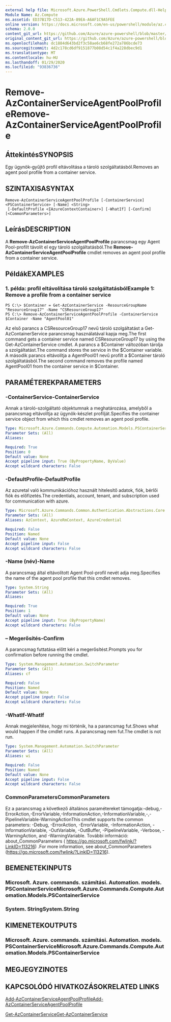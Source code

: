 ```yaml
---
external help file: Microsoft.Azure.PowerShell.Cmdlets.Compute.dll-Help.xml
Module Name: Az.Compute
ms.assetid: ED37B17D-C513-422A-89EA-A6AF1C9A5FEE
online version: https://docs.microsoft.com/en-us/powershell/module/az.compute/remove-azcontainerserviceagentpoolprofile
schema: 2.0.0
content_git_url: https://github.com/Azure/azure-powershell/blob/master/src/Compute/Compute/help/Remove-AzContainerServiceAgentPoolProfile.md
original_content_git_url: https://github.com/Azure/azure-powershell/blob/master/src/Compute/Compute/help/Remove-AzContainerServiceAgentPoolProfile.md
ms.openlocfilehash: dc1884d643bd2f3c58ae6cb68fe272a786bcde73
ms.sourcegitcommit: 4d2c178cd6df9151877b08d54c1f4a228dbec9d1
ms.translationtype: MT
ms.contentlocale: hu-HU
ms.lasthandoff: 01/29/2020
ms.locfileid: "93836736"
---
```

# <span data-ttu-id="45782-101">Remove-AzContainerServiceAgentPoolProfile</span><span class="sxs-lookup"><span data-stu-id="45782-101">Remove-AzContainerServiceAgentPoolProfile</span></span>

## <span data-ttu-id="45782-102">Áttekintés</span><span class="sxs-lookup"><span data-stu-id="45782-102">SYNOPSIS</span></span>
<span data-ttu-id="45782-103">Egy ügynök-gyűjtő profil eltávolítása a tároló szolgáltatásból.</span><span class="sxs-lookup"><span data-stu-id="45782-103">Removes an agent pool profile from a container service.</span></span>

## <span data-ttu-id="45782-104">SZINTAXISA</span><span class="sxs-lookup"><span data-stu-id="45782-104">SYNTAX</span></span>

```
Remove-AzContainerServiceAgentPoolProfile [-ContainerService] <PSContainerService> [-Name] <String>
 [-DefaultProfile <IAzureContextContainer>] [-WhatIf] [-Confirm] [<CommonParameters>]
```

## <span data-ttu-id="45782-105">Leírás</span><span class="sxs-lookup"><span data-stu-id="45782-105">DESCRIPTION</span></span>
<span data-ttu-id="45782-106">A **Remove-AzContainerServiceAgentPoolProfile** parancsmag egy Agent Pool-profilt távolít el egy tároló szolgáltatásból.</span><span class="sxs-lookup"><span data-stu-id="45782-106">The **Remove-AzContainerServiceAgentPoolProfile** cmdlet removes an agent pool profile from a container service.</span></span>

## <span data-ttu-id="45782-107">Példák</span><span class="sxs-lookup"><span data-stu-id="45782-107">EXAMPLES</span></span>

### <span data-ttu-id="45782-108">1. példa: profil eltávolítása tároló szolgáltatásból</span><span class="sxs-lookup"><span data-stu-id="45782-108">Example 1: Remove a profile from a container service</span></span>
```
PS C:\> $Container = Get-AzContainerService -ResourceGroupName "ResourceGroup17" -Name "CSResourceGroup17" 
PS C:\> Remove-AzContainerServiceAgentPoolProfile -ContainerService $Container -Name "AgentPool01"
```

<span data-ttu-id="45782-109">Az első parancs a CSResourceGroup17 nevű tároló szolgáltatást a Get-AzContainerService parancsmag használatával kapja meg.</span><span class="sxs-lookup"><span data-stu-id="45782-109">The first command gets a container service named CSResourceGroup17 by using the Get-AzContainerService cmdlet.</span></span>
<span data-ttu-id="45782-110">A parancs a $Container változóban tárolja a szolgáltatást.</span><span class="sxs-lookup"><span data-stu-id="45782-110">The command stores the service in the $Container variable.</span></span>
<span data-ttu-id="45782-111">A második parancs eltávolítja a AgentPool01 nevű profilt a $Container tároló szolgáltatásból.</span><span class="sxs-lookup"><span data-stu-id="45782-111">The second command removes the profile named AgentPool01 from the container service in $Container.</span></span>

## <span data-ttu-id="45782-112">PARAMÉTEREK</span><span class="sxs-lookup"><span data-stu-id="45782-112">PARAMETERS</span></span>

### <span data-ttu-id="45782-113">-ContainerService</span><span class="sxs-lookup"><span data-stu-id="45782-113">-ContainerService</span></span>
<span data-ttu-id="45782-114">Annak a tároló-szolgáltató objektumnak a meghatározása, amelyből a parancsmag eltávolítja az ügynök-készlet profilját.</span><span class="sxs-lookup"><span data-stu-id="45782-114">Specifies the container service object from which this cmdlet removes an agent pool profile.</span></span>

```yaml
Type: Microsoft.Azure.Commands.Compute.Automation.Models.PSContainerService
Parameter Sets: (All)
Aliases:

Required: True
Position: 0
Default value: None
Accept pipeline input: True (ByPropertyName, ByValue)
Accept wildcard characters: False
```

### <span data-ttu-id="45782-115">-DefaultProfile</span><span class="sxs-lookup"><span data-stu-id="45782-115">-DefaultProfile</span></span>
<span data-ttu-id="45782-116">Az azuretal való kommunikációhoz használt hitelesítő adatok, fiók, bérlői fiók és előfizetés.</span><span class="sxs-lookup"><span data-stu-id="45782-116">The credentials, account, tenant, and subscription used for communication with azure.</span></span>

```yaml
Type: Microsoft.Azure.Commands.Common.Authentication.Abstractions.Core.IAzureContextContainer
Parameter Sets: (All)
Aliases: AzContext, AzureRmContext, AzureCredential

Required: False
Position: Named
Default value: None
Accept pipeline input: False
Accept wildcard characters: False
```

### <span data-ttu-id="45782-117">-Name (név)</span><span class="sxs-lookup"><span data-stu-id="45782-117">-Name</span></span>
<span data-ttu-id="45782-118">A parancsmag által eltávolított Agent Pool-profil nevét adja meg.</span><span class="sxs-lookup"><span data-stu-id="45782-118">Specifies the name of the agent pool profile that this cmdlet removes.</span></span>

```yaml
Type: System.String
Parameter Sets: (All)
Aliases:

Required: True
Position: 1
Default value: None
Accept pipeline input: True (ByPropertyName)
Accept wildcard characters: False
```

### <span data-ttu-id="45782-119">– Megerősítés</span><span class="sxs-lookup"><span data-stu-id="45782-119">-Confirm</span></span>
<span data-ttu-id="45782-120">A parancsmag futtatása előtt kéri a megerősítést.</span><span class="sxs-lookup"><span data-stu-id="45782-120">Prompts you for confirmation before running the cmdlet.</span></span>

```yaml
Type: System.Management.Automation.SwitchParameter
Parameter Sets: (All)
Aliases: cf

Required: False
Position: Named
Default value: None
Accept pipeline input: False
Accept wildcard characters: False
```

### <span data-ttu-id="45782-121">-WhatIf</span><span class="sxs-lookup"><span data-stu-id="45782-121">-WhatIf</span></span>
<span data-ttu-id="45782-122">Annak megjelenítése, hogy mi történik, ha a parancsmag fut.</span><span class="sxs-lookup"><span data-stu-id="45782-122">Shows what would happen if the cmdlet runs.</span></span> <span data-ttu-id="45782-123">A parancsmag nem fut.</span><span class="sxs-lookup"><span data-stu-id="45782-123">The cmdlet is not run.</span></span>

```yaml
Type: System.Management.Automation.SwitchParameter
Parameter Sets: (All)
Aliases: wi

Required: False
Position: Named
Default value: None
Accept pipeline input: False
Accept wildcard characters: False
```

### <span data-ttu-id="45782-124">CommonParameters</span><span class="sxs-lookup"><span data-stu-id="45782-124">CommonParameters</span></span>
<span data-ttu-id="45782-125">Ez a parancsmag a következő általános paramétereket támogatja:-debug,-ErrorAction,-ErrorVariable,-InformationAction,-InformationVariable,-,-PipelineVariable-WarningAction</span><span class="sxs-lookup"><span data-stu-id="45782-125">This cmdlet supports the common parameters: -Debug, -ErrorAction, -ErrorVariable, -InformationAction, -InformationVariable, -OutVariable, -OutBuffer, -PipelineVariable, -Verbose, -WarningAction, and -WarningVariable.</span></span> <span data-ttu-id="45782-126">További információ: about_CommonParameters ( https://go.microsoft.com/fwlink/?LinkID=113216) .</span><span class="sxs-lookup"><span data-stu-id="45782-126">For more information, see about_CommonParameters (https://go.microsoft.com/fwlink/?LinkID=113216).</span></span>

## <span data-ttu-id="45782-127">BEMENETEK</span><span class="sxs-lookup"><span data-stu-id="45782-127">INPUTS</span></span>

### <span data-ttu-id="45782-128">Microsoft. Azure. commands. számítási. Automation. models. PSContainerService</span><span class="sxs-lookup"><span data-stu-id="45782-128">Microsoft.Azure.Commands.Compute.Automation.Models.PSContainerService</span></span>

### <span data-ttu-id="45782-129">System. String</span><span class="sxs-lookup"><span data-stu-id="45782-129">System.String</span></span>

## <span data-ttu-id="45782-130">KIMENETEK</span><span class="sxs-lookup"><span data-stu-id="45782-130">OUTPUTS</span></span>

### <span data-ttu-id="45782-131">Microsoft. Azure. commands. számítási. Automation. models. PSContainerService</span><span class="sxs-lookup"><span data-stu-id="45782-131">Microsoft.Azure.Commands.Compute.Automation.Models.PSContainerService</span></span>

## <span data-ttu-id="45782-132">MEGJEGYZI</span><span class="sxs-lookup"><span data-stu-id="45782-132">NOTES</span></span>

## <span data-ttu-id="45782-133">KAPCSOLÓDÓ HIVATKOZÁSOK</span><span class="sxs-lookup"><span data-stu-id="45782-133">RELATED LINKS</span></span>

[<span data-ttu-id="45782-134">Add-AzContainerServiceAgentPoolProfile</span><span class="sxs-lookup"><span data-stu-id="45782-134">Add-AzContainerServiceAgentPoolProfile</span></span>](./Add-AzContainerServiceAgentPoolProfile.md)

[<span data-ttu-id="45782-135">Get-AzContainerService</span><span class="sxs-lookup"><span data-stu-id="45782-135">Get-AzContainerService</span></span>](./Get-AzContainerService.md)



